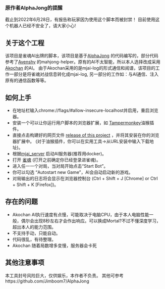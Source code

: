 ### 原作者AlphaJong的提醒

截止到2022年6月28日，有报告称玩家因为使用这个脚本而被封禁！
目前使用这个机器人已经不安全了，请大家小心!

## 关于这个工程
该项目是雀魂AI出牌的脚本，该项目是基于[AlphaJong](https://github.com/Jimboom7/AlphaJong) 的代码编写的，部分代码参考了[Avenshy](https://github.com/Avenshy/mahjong-helper-majsoul) 的mahjong-helper。原有的AI不太智能，所以本人选择改成采用[Akochan](https://github.com/critter-mj/akochan) 的AI。
由于Akochan采用的是mjai-log的形式通信和阅谱，该项目的工作一部分是将雀魂对战信息转化成mjai-log,
另一部分的工作如：与AI通信、注入原有的通信函数等等。


## 如何上手

* 在地址栏输入chrome://flags/#allow-insecure-localhost并启用，重启浏览器。
* 安装一个可以让你运行用户脚本的浏览器扩展，如 [Tampermonkey](https://www.tampermonkey.net/?locale=zh)油猴插件。
* 直接点击构建好的网页文件 [release of this project](https://github.com/thougr/mjai_bridge/releases/tag/1.0.0) ，并将其安装在你的浏览器扩展中。 (对于油猴插件，你可以在实用工具->从URL安装中输入下载地址)。
* 根据[mjai_server](https://github.com/thougr/mjai_server) 启动AI服务器(推荐用docker)。
* 打开 [雀魂](https://game.maj-soul.com/1/) (打开之前确定你已经登录进雀魂)。
* 进入任一一个对局，当对局开始点击“Start Bot”。
* 你可以勾选 “Autostart new Game”，AI会自动启动新的游戏。
* 对局输出的日志将会显示在浏览器控制台 (Ctrl + Shift + J [Chrome] or Ctrl + Shift + K [Firefox])。

## 存在的问题

* Akochan AI执行速度有点慢，可能取决于电脑CPU，由于本人电脑性能一般，偶尔会出现8秒左右才会作出响应。可以换成Mortal?不过不懂深度学习，超出本人的能力范围。
* 不支持手动，只能自动。
* 代码很乱，有待整理。
* Akochan 随着局数增多变慢，服务器会卡死


## 其他注意事项
本工具封号风险巨大，仅供娱乐，本作者不负责。
其他可参考https://github.com/Jimboom7/AlphaJong